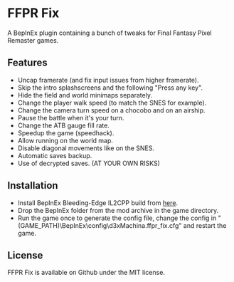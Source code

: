 # FFPR Fix

A BepInEx plugin containing a bunch of tweaks for Final Fantasy Pixel Remaster games.

## Features

- Uncap framerate (and fix input issues from higher framerate).
- Skip the intro splashscreens and the following "Press any key".
- Hide the field and world minimaps separately.
- Change the player walk speed (to match the SNES for example).
- Change the camera turn speed on a chocobo and on an airship.
- Pause the battle when it's your turn.
- Change the ATB gauge fill rate.
- Speedup the game (speedhack).
- Allow running on the world map.
- Disable diagonal movements like on the SNES.
- Automatic saves backup.
- Use of decrypted saves. (AT YOUR OWN RISKS)

## Installation

- Install BepInEx Bleeding-Edge IL2CPP build from [here](https://builds.bepinex.dev/projects/bepinex_be/577/BepInEx_UnityIL2CPP_x64_ec79ad0_6.0.0-be.577.zip).
- Drop the BepInEx folder from the mod archive in the game directory.
- Run the game once to generate the config file, change the config in "(GAME_PATH)\BepInEx\config\d3xMachina.ffpr_fix.cfg" and restart the game.

## License

FFPR Fix is available on Github under the MIT license.